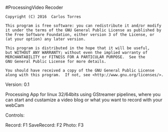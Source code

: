 #ProcessingVideo Recoder


    Copyright (C) 2016  Carlos Torres
    
    This program is free software: you can redistribute it and/or modify
    it under the terms of the GNU General Public License as published by
    the Free Software Foundation, either version 3 of the License, or
    (at your option) any later version.

    This program is distributed in the hope that it will be useful,
    but WITHOUT ANY WARRANTY; without even the implied warranty of
    MERCHANTABILITY or FITNESS FOR A PARTICULAR PURPOSE.  See the
    GNU General Public License for more details.

    You should have received a copy of the GNU General Public License
    along with this program.  If not, see <http://www.gnu.org/licenses/>.  
 Version: 0.1

Processing App for linux 32/64bits using GStreamer pipelines, where you can start and custamize a video blog or what you want to record with your webCam

Controls: 

 Record: F1 
 SaveRecord: F2 
 Photo: F3 
